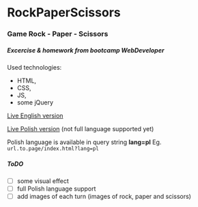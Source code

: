 # RockPaperScissors

### Game **Rock - Paper - Scissors** 

##### Excercise & homework from bootcamp WebDeveloper


Used technologies:
- HTML, 
- CSS,
- JS,
- some jQuery

[Live English version](http://aleksanderchromik.pl/RockPaperScissors)

[Live Polish version](http://aleksanderchromik.pl/RockPaperScissors?lang=pl) (not full language supported yet)


Polish language is available in query string **lang=pl**
Eg. `url.to.page/index.html?lang=pl`


##### ToDO

- [ ] some visual effect
- [ ] full Polish language support
- [ ] add images of each turn (images of rock, paper and scissors)
